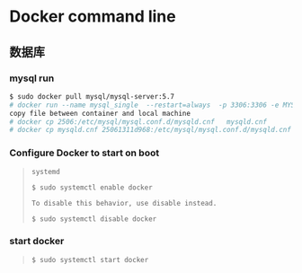 # Docker command line

## 数据库

### mysql run

```bash
$ sudo docker pull mysql/mysql-server:5.7
# docker run --name mysql_single  --restart=always  -p 3306:3306 -e MYSQL_ROOT_PASSWORD=123456 -d mysql:5.7
copy file between container and local machine
# docker cp 2506:/etc/mysql/mysql.conf.d/mysqld.cnf   mysqld.cnf
# docker cp mysqld.cnf 25061311d968:/etc/mysql/mysql.conf.d/mysqld.cnf
```

### Configure Docker to start on boot
> ````
> systemd
>
> $ sudo systemctl enable docker
>
> To disable this behavior, use disable instead.
>
> $ sudo systemctl disable docker
>
> ````
### start docker
> ```
> $ sudo systemctl start docker
> ```